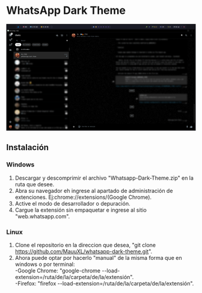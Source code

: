# **WhatsApp Dark Theme**
  ![WhatsApp-Dark-Theme](./images/example.png)
  ## Instalación
### Windows
  1. Descargar y descomprimir el archivo "Whatsapp-Dark-Theme.zip" en la ruta que desee.
  2. Abra su navegador eh ingrese al apartado de administración de extenciones. Ej:chrome://extensions/(Google Chrome).
  3. Active el modo de desarrollador o depuración.
  4. Cargue la extensión sin empaquetar e ingrese al sitio "web.whatsapp.com".
   ### Linux
  1. Clone el repositorio en la direccion que desea, "git clone https://github.com/MauuXL/whatsapp-dark-theme.git".
  2. Ahora puede optar por hacerlo "manual" de la misma forma que en windows o por terminal:\
    -Google Chrome: "google-chrome --load-extension=/ruta/de/la/carpeta/de/la/extensión".\
    -Firefox: "firefox --load-extension=/ruta/de/la/carpeta/de/la/extensión".
